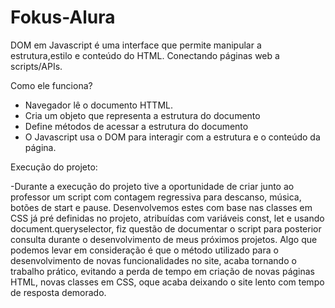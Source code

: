 # Fokus-Alura

DOM em Javascript é uma interface que permite manipular a estrutura,estilo e conteúdo do HTML.
Conectando páginas web a scripts/APIs.

Como ele funciona?

- Navegador lê o documento HTTML.
- Cria um objeto que representa a estrutura do documento
- Define métodos de acessar a estrutura do documento
- O Javascript usa o DOM para interagir com a estrutura e o conteúdo da página.

Execução do projeto:

-Durante a execução do projeto tive a oportunidade de criar junto ao professor
um script com contagem regressiva para descanso, música, botões de 
start e pause.
Desenvolvemos estes com base nas classes em CSS já pré definidas no projeto, 
atribuídas com variáveis const, let e usando document.queryselector, fiz 
questão de documentar o script para posterior consulta durante o desenvolvimento 
de meus próximos projetos.
Algo que podemos levar em consideração é que o método utilizado para o desenvolvimento de novas
funcionalidades no site, acaba tornando o trabalho prático, evitando a perda de tempo
em criação de novas páginas HTML, novas classes em CSS, oque acaba deixando o site lento
com tempo de resposta demorado.
